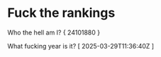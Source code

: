 # Fuck the rankings

Who the hell am I?
{ 24101880 }

What fucking year is it?
[ 2025-03-29T11:36:40Z ]

